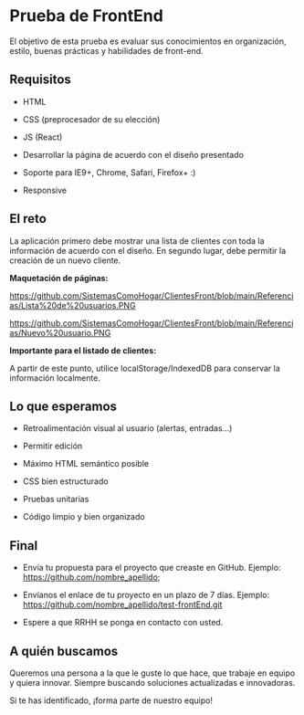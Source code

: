 # Prueba de FrontEnd
El objetivo de esta prueba es evaluar sus conocimientos en organización, estilo, buenas prácticas y habilidades de front-end.

## Requisitos
* HTML

* CSS (preprocesador de su elección)

* JS (React)

* Desarrollar la página de acuerdo con el diseño presentado

* Soporte para IE9+, Chrome, Safari, Firefox+ :)

* Responsive

## El reto
La aplicación primero debe mostrar una lista de clientes con toda la información de acuerdo con el diseño. En segundo lugar, debe permitir la creación de un nuevo cliente.

**Maquetación de páginas:**

https://github.com/SistemasComoHogar/ClientesFront/blob/main/Referencias/Lista%20de%20usuarios.PNG

https://github.com/SistemasComoHogar/ClientesFront/blob/main/Referencias/Nuevo%20usuario.PNG


**Importante para el listado de clientes:**



A partir de este punto, utilice localStorage/IndexedDB para conservar la información localmente.

## Lo que esperamos
* Retroalimentación visual al usuario (alertas, entradas...)

* Permitir edición

* Máximo HTML semántico posible

* CSS bien estructurado

* Pruebas unitarias

* Código limpio y bien organizado

## Final
* Envía tu propuesta para el proyecto que creaste en GitHub. Ejemplo: https://github.com/nombre_apellido;

* Envíanos el enlace de tu proyecto en un plazo de 7 días. Ejemplo: https://github.com/nombre_apellido/test-frontEnd.git

* Espere a que RRHH se ponga en contacto con usted.

## A quién buscamos
Queremos una persona a la que le guste lo que hace, que trabaje en equipo y quiera innovar. Siempre buscando soluciones actualizadas e innovadoras.

Si te has identificado, ¡forma parte de nuestro equipo!
